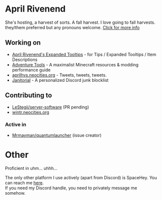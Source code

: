 # April Rivenend
She's hosting, a harvest of sorts. A fall harvest. I love going to fall harvests.  
they/them preferred but any pronouns welcome. [Click for more info](https://pronouns.cc/@aprilhvs)

## Working on
- [April Rivenend's Expanded Tooltips](https://github.com/HarvestSorts/aprils-expanded-tooltips) - for Tips / Expanded Tooltips / Item Descriptions
- [Adventure Tools](https://github.com/HarvestSorts/Advtools) - A maximalist Minecraft resources & modding performance guide
- [aprilhvs.neocities.org](https://github.com/HarvestSorts/neocities) - Tweets, tweets, tweets.
- [Janitorial](https://github.com/HarvestSorts/janitorial) - A personalized Discord junk blocklist

## Contributing to
- [LeStegii/server-software](https://github.com/LeStegii/server-software) (PR pending)
- [wintr.neocities.org](https://github.com/wintrmoon/neocities)

### Active in
- [Mrmayman/quantumlauncher](https://github.com/Mrmayman/quantumlauncher) (issue creator)

# Other
Proficient in uhm... uhhh...

The only other platform I use actively (apart from Discord) is SpaceHey. You can reach me [here](https://spacehey.com/aprilhvs).  
If you need my Discord handle, you need to privately message me somehow.


<!--
**HarvestSorts/HarvestSorts** is a ✨ _special_ ✨ repository because its `README.md` (this file) appears on your GitHub profile.

Here are some ideas to get you started:

- 🔭 I’m currently working on ...
- 🌱 I’m currently learning ...
- 📫 How to reach me: ...
- 😄 Pronouns: ...
- ⚡ Fun fact: ...
-->
